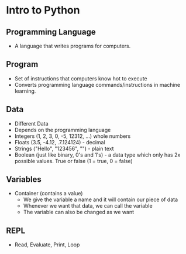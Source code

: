 # Intro to Python

## Programming Language

- A language that writes programs for computers.

## Program

- Set of instructions that computers know hot to execute
- Converts programming language commands/instructions in machine learning.

## Data

- Different Data
- Depends on the programming language
- Integers (1, 2, 3, 0, -5, 12312, ...) whole numbers
- Floats (3.5, -4.12, .7.124124) - decimal
- Strings ("Hello", "123456", "") - plain text
- Boolean (just like binary, 0's and 1's) - a data type which only has 2x possible values. True or false (1 = true, 0 = false)

## Variables

- Container (contains a value)
    - We give the variable a name and it will contain our piece of data
    - Whenever we want that data, we can call the variable
    - The variable can also be changed as we want

## REPL

- Read, Evaluate, Print, Loop